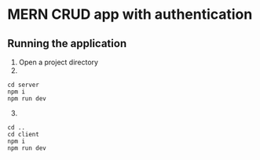 # MERN CRUD app with authentication
## Running the application
1. Open a project directory
2.
```
cd server
npm i
npm run dev
```
3.
```
cd ..
cd client
npm i
npm run dev
```
